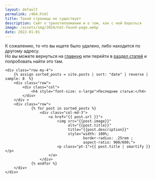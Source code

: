 ```yaml
---
layout: default
permalink: /404.html
title: Такой страницы не существует
description: Сайт о трихотилломании и о том, как с ней бороться
image: /assets/img/2024/not-found-page.webp
date: 2022-01-01
---
```


<div class="container content">
    <div class="row mt-10">
        <p>
            К сожалению, то что вы ищете было удалено, либо находится по другому адресу. <br/>
            Но вы можете вернуться на  <a href="{{ site.url | relative_url }}">главную</a> или перейти в  <a href="{% link posts.md %}">раздел статей</a>
            и попробовать найти это там.
        </p>
    </div>
    
    <div class="row my-4">
        {% assign sorted_posts = site.posts | sort: "date" | reverse | sample: 8  %}
        <div class="row">
            <div class="col">
                <h4 style="font-size: x-large">Последние статьи:</h4>
            </div>
        </div >
        <div class="row">
                {% for post in sorted_posts %}
                    <div class="col-md-3">
                        <a href="{{ post.url }}">
                            <img src="{{post.image}}"
                                 alt="{{post.title}}"
                                 title="{{post.description}}"
                                 style="width: 100%;
                                        border-radius: .25rem ;
                                        aspect-ratio: 900/600;">
                            <p class="pt-1">{{ post.title | smartify }}</p>
                        </a>
                    </div>
                {% endfor %}
        </div>
    </div>
</div>
